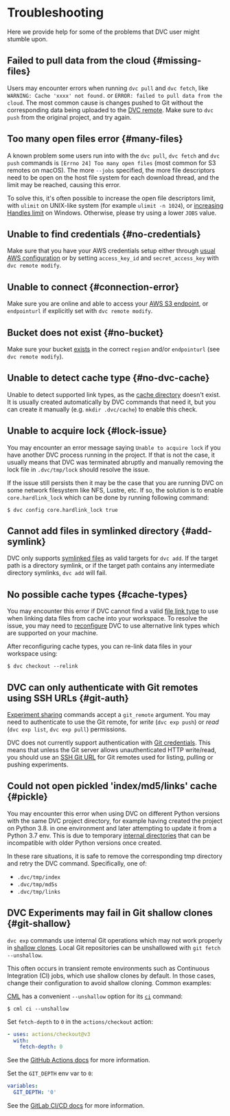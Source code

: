 # Troubleshooting

Here we provide help for some of the problems that DVC user might stumble upon.

<!--
This file uses a special engine feature for the following headers, so that a
custom anchor link is used. Just add {#custom-anchor} after each title:
-->

## Failed to pull data from the cloud {#missing-files}

Users may encounter errors when running `dvc pull` and `dvc fetch`, like
`WARNING: Cache 'xxxx' not found.` or
`ERROR: failed to pull data from the cloud`. The most common cause is changes
pushed to Git without the corresponding data being uploaded to the
[DVC remote](/doc/command-reference/remote). Make sure to `dvc push` from the
original <abbr>project</abbr>, and try again.

## Too many open files error {#many-files}

A known problem some users run into with the `dvc pull`, `dvc fetch` and
`dvc push` commands is `[Errno 24] Too many open files` (most common for S3
remotes on macOS). The more `--jobs` specified, the more file descriptors need
to be open on the host file system for each download thread, and the limit may
be reached, causing this error.

To solve this, it's often possible to increase the open file descriptors limit,
with `ulimit` on UNIX-like system (for example `ulimit -n 1024`), or
[increasing Handles limit](https://blogs.technet.microsoft.com/markrussinovich/2009/09/29/pushing-the-limits-of-windows-handles/)
on Windows. Otherwise, please try using a lower `JOBS` value.

## Unable to find credentials {#no-credentials}

Make sure that you have your AWS credentials setup either through
[usual AWS configuration](https://docs.aws.amazon.com/cli/latest/userguide/cli-configure-files.html)
or by setting `access_key_id` and `secret_access_key` with `dvc remote modify`.

## Unable to connect {#connection-error}

Make sure you are online and able to access your
[AWS S3 endpoint](https://docs.aws.amazon.com/general/latest/gr/s3.html), or
`endpointurl` if explicitly set with `dvc remote modify`.

## Bucket does not exist {#no-bucket}

Make sure your bucket
[exists](https://docs.aws.amazon.com/AmazonS3/latest/user-guide/create-bucket.html)
in the correct `region` and/or `endpointurl` (see `dvc remote modify`).

## Unable to detect cache type {#no-dvc-cache}

Unable to detect supported link types, as the
[cache directory](/doc/command-reference/config#cache) doesn't exist. It is
usually created automatically by DVC commands that need it, but you can create
it manually (e.g. `mkdir .dvc/cache`) to enable this check.

## Unable to acquire lock {#lock-issue}

You may encounter an error message saying `Unable to acquire lock` if you have
another DVC process running in the project. If that is not the case, it usually
means that DVC was terminated abruptly and manually removing the lock file in
`.dvc/tmp/lock` should resolve the issue.

If the issue still persists then it may be the case that you are running DVC on
some network filesystem like NFS, Lustre, etc. If so, the solution is to enable
`core.hardlink_lock` which can be done by running following command:

```dvc
$ dvc config core.hardlink_lock true
```

## Cannot add files in symlinked directory {#add-symlink}

DVC only supports [symlinked files](/doc/command-reference/add#add-symlink) as
valid targets for `dvc add`. If the target path is a directory symlink, or if
the target path contains any intermediate directory symlinks, `dvc add` will
fail.

## No possible cache types {#cache-types}

You may encounter this error if DVC cannot find a valid
[file link type](/doc/user-guide/data-management/large-dataset-optimization#file-link-types-for-the-dvc-cache)
to use when linking data files from cache into your workspace. To resolve the
issue, you may need to
[reconfigure](/doc/user-guide/data-management/large-dataset-optimization#configuring-dvc-cache-file-link-type)
DVC to use alternative link types which are supported on your machine.

After reconfiguring cache types, you can re-link data files in your workspace
using:

```dvc
$ dvc checkout --relink
```

## DVC can only authenticate with Git remotes using SSH URLs {#git-auth}

[Experiment sharing](/doc/user-guide/experiment-management/sharing-experiments)
commands accept a `git_remote` argument. You may need to authenticate to use the
Git remote, for _write_ (`dvc exp push`) or _read_ (`dvc exp list`,
`dvc exp pull`) permissions.

DVC does not currently support authentication with [Git credentials]. This means
that unless the Git server allows unauthenticated HTTP write/read, you should
use an [SSH Git URL] for Git remotes used for listing, pulling or pushing
experiments.

[git credentials]: https://git-scm.com/docs/gitcredentials
[ssh git url]:
  https://git-scm.com/book/en/v2/Git-on-the-Server-The-Protocols#_the_protocols

## Could not open pickled 'index/md5/links' cache {#pickle}

You may encounter this error when using DVC on different Python versions with
the same <abbr>DVC project</abbr> directory, for example having created the
project on Python 3.8. in one environment and later attempting to update it from
a Python 3.7 env. This is due to temporary [internal directories] that can be
incompatible with older Python versions once created.

In these rare situations, it is safe to remove the corresponding tmp directory
and retry the DVC command. Specifically, one of:

- `.dvc/tmp/index`
- `.dvc/tmp/md5s`
- `.dvc/tmp/links`

[internal directories]:
  https://dvc.org/doc/user-guide/project-structure/internal-files

## DVC Experiments may fail in Git shallow clones {#git-shallow}

`dvc exp` commands use internal Git operations which may not work properly in
[shallow clones](https://git-scm.com/docs/git-clone#Documentation/git-clone.txt---depthltdepthgt).
Local Git repositories can be unshallowed with `git fetch --unshallow`.

This often occurs in transient remote environments such as Continuous
Integration (CI) jobs, which use shallow clones by default. In those cases,
change their configuration to avoid shallow cloning. Common examples:

<toggle>
<tab title="CML">

[CML](https://cml.dev) has a convenient `--unshallow` option for its
[`ci`](https://cml.dev/doc/ref/ci) command:

```cli
$ cml ci --unshallow
```

</tab>
<tab title="GitHub Actions">

Set `fetch-depth` to `0` in the `actions/checkout` action:

```yaml
- uses: actions/checkout@v3
  with:
    fetch-depth: 0
```

<admon type="info">

See the
[GitHub Actions docs](https://github.com/actions/checkout#fetch-all-history-for-all-tags-and-branches)
for more information.

</admon>

</tab>
<tab title="GitLab CI/CD">

Set the `GIT_DEPTH` env var to `0`:

```yaml
variables:
  GIT_DEPTH: '0'
```

<admon type="info">

See the
[GitLab CI/CD docs](https://docs.gitlab.com/ee/ci/large_repositories/#shallow-cloning)
for more information.

</admon>

</tab>
</toggle>
